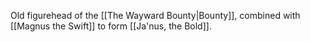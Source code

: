 Old figurehead of the [[The Wayward Bounty|Bounty]], combined with [[Magnus the Swift]] to form [[Ja'nus, the Bold]].